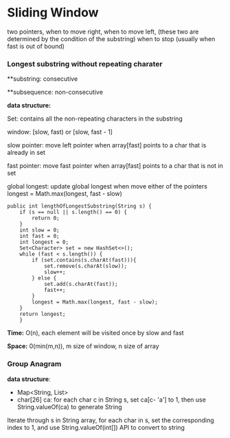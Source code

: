 # Sliding Window
two pointers, when to move right, when to move left, (these two are determined by the condition of the substring) when to stop (usually when fast is out of bound)

### Longest substring without repeating charater

**substring: consecutive

**subsequence: non-consecutive

**data structure:**

Set<Integer>: contains all the non-repeating characters in the substring
    
window: [slow, fast) or [slow, fast - 1]

slow pointer: move left pointer when array[fast] points to a char that is already in set

fast pointer: move fast pointer when array[fast] points to a char that is not in set

global longest: update global longest when move either of the pointers longest = Math.max(longest, fast - slow)

```
public int lengthOfLongestSubstring(String s) {
    if (s == null || s.length() == 0) {
        return 0;
    }
    int slow = 0;
    int fast = 0;
    int longest = 0;
    Set<Character> set = new HashSet<>();
    while (fast < s.length()) {
        if (set.contains(s.charAt(fast))){
            set.remove(s.charAt(slow));
            slow++;
        } else {
            set.add(s.charAt(fast));
            fast++;
        }
        longest = Math.max(longest, fast - slow);
    }
    return longest;
    }
```
**Time:** O(n), each element will be visited once by slow and fast

**Space:** 0(min(m,n)), m size of window, n size of array

### Group Anagram

**data structure**: 

- Map<String, List<String>>
- char[26] ca: for each char c in String s, set ca[c- 'a'] to 1, then use String.valueOf(ca) to generate String

Iterate through s in String array, for each char in s, set the corresponding index to 1, and use String.valueOf(int[]) API to convert to string


